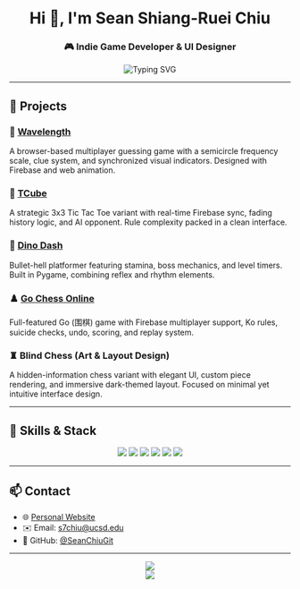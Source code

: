 <h1 align="center">Hi 👋, I'm Sean Shiang-Ruei Chiu</h1>
<h3 align="center">🎮 Indie Game Developer & UI Designer</h3>

<p align="center">
  <img src="https://readme-typing-svg.demolab.com?font=Fira+Code&size=24&duration=2500&pause=1000&center=true&vCenter=true&multiline=true&width=700&height=100&lines=Building+Worlds,+One+Pixel+at+a+Time.;Gameplay+Design+%7C+Art+Direction+%7C+Full+Stack+Engineering" alt="Typing SVG" />
</p>

---

## 🚀 Projects

### 🎯 [Wavelength](https://github.com/SeanChiuGit/wavelength)
A browser-based multiplayer guessing game with a semicircle frequency scale, clue system, and synchronized visual indicators. Designed with Firebase and web animation.

### 🧠 [TCube](https://github.com/SeanChiuGit/tcube)
A strategic 3x3 Tic Tac Toe variant with real-time Firebase sync, fading history logic, and AI opponent. Rule complexity packed in a clean interface.

### 🦖 [Dino Dash](https://github.com/SeanChiuGit/dino-dash)
Bullet-hell platformer featuring stamina, boss mechanics, and level timers. Built in Pygame, combining reflex and rhythm elements.

### ♟️ [Go Chess Online](https://github.com/SeanChiuGit/gochessonline)
Full-featured Go (围棋) game with Firebase multiplayer support, Ko rules, suicide checks, undo, scoring, and replay system.

### ♜ Blind Chess (Art & Layout Design)
A hidden-information chess variant with elegant UI, custom piece rendering, and immersive dark-themed layout. Focused on minimal yet intuitive interface design.

---

## 🎨 Skills & Stack

<p align="center">
  <img src="https://img.shields.io/badge/-Python-3776AB?style=for-the-badge&logo=python&logoColor=white"/>
  <img src="https://img.shields.io/badge/-TypeScript-3178C6?style=for-the-badge&logo=typescript&logoColor=white"/>
  <img src="https://img.shields.io/badge/-React%20Native-20232A?style=for-the-badge&logo=react&logoColor=61DAFB"/>
  <img src="https://img.shields.io/badge/-Unity-000000?style=for-the-badge&logo=unity&logoColor=white"/>
  <img src="https://img.shields.io/badge/-Firebase-FFCA28?style=for-the-badge&logo=firebase&logoColor=white"/>
  <img src="https://img.shields.io/badge/-Figma-F24E1E?style=for-the-badge&logo=figma&logoColor=white"/>
</p>

---

## 📫 Contact

- 🌐 [Personal Website](https://seanchiugit.github.io/个人网站)
- ✉️ Email: s7chiu@ucsd.edu  
- 🐙 GitHub: [@SeanChiuGit](https://github.com/SeanChiuGit)

---

<p align="center">
  <img src="https://github-readme-stats.vercel.app/api?username=SeanChiuGit&show_icons=true&theme=tokyonight&hide_border=true" />
  <br>
  <img src="https://github-readme-streak-stats.herokuapp.com/?user=SeanChiuGit&theme=tokyonight&hide_border=true" />
</p>

